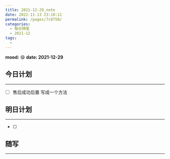 ```yaml
---
title: 2021-12-29_note
date: 2022-11-13 23:10:11
permalink: /pages/7c8750/
categories:
  - 每日随笔
  - 2021-12
tags:
  - 
---
```

**mood:** :smile:  									**date: 2021-12-29**  
## 今日计划  
------
- [ ]  售后成功后置 写成一个方法
## 明日计划  
------
- [ ]  
## 随写 
------
